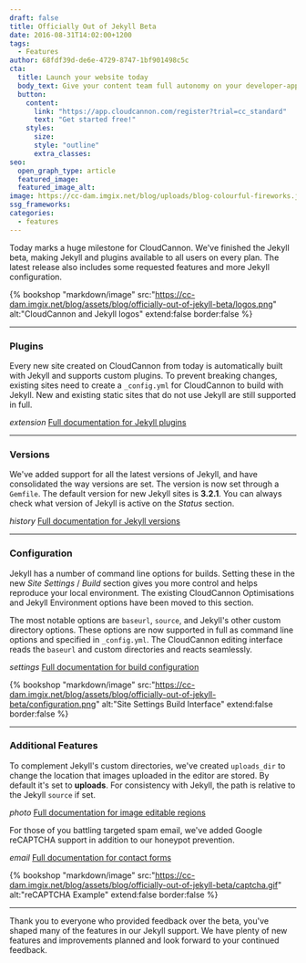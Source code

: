 ```yaml
---
draft: false
title: Officially Out of Jekyll Beta
date: 2016-08-31T14:02:00+1200
tags:
  - Features
author: 68fdf39d-de6e-4729-8747-1bf901498c5c
cta:
  title: Launch your website today
  body_text: Give your content team full autonomy on your developer-approved tech stack with CloudCannon.
  button:
    content: 
      link: "https://app.cloudcannon.com/register?trial=cc_standard"
      text: "Get started free!"
    styles:
      size:
      style: "outline"
      extra_classes:
seo:
  open_graph_type: article
  featured_image:
  featured_image_alt:
image: https://cc-dam.imgix.net/blog/uploads/blog-colourful-fireworks.jpg
ssg_frameworks:
categories:
  - features
---
```

Today marks a huge milestone for CloudCannon. We've finished the Jekyll beta, making Jekyll and plugins available to all users on every plan. The latest release also includes some requested features and more Jekyll configuration.

{% bookshop "markdown/image" src:"https://cc-dam.imgix.net/blog/assets/blog/officially-out-of-jekyll-beta/logos.png" alt:"CloudCannon and Jekyll logos" extend:false border:false %}

---

### Plugins

Every new site created on CloudCannon from today is automatically built with Jekyll and supports custom plugins. To prevent breaking changes, existing sites need to create a `_config.yml` for CloudCannon to build with Jekyll. New and existing static sites that do not use Jekyll are still supported in full.

*extension* [Full documentation for Jekyll plugins](https://docs.cloudcannon.com/building/plugins/)


---

### Versions

We've added support for all the latest versions of Jekyll, and have consolidated the way versions are set. The version is now set through a `Gemfile`. The default version for new Jekyll sites is **3\.2.1**. You can always check what version of Jekyll is active on the *Status* section.

*history* [Full documentation for Jekyll versions](https://docs.cloudcannon.com/building/versions/)


---

### Configuration

Jekyll has a number of command line options for builds. Setting these in the new *Site Settings* / *Build* section gives you more control and helps reproduce your local environment. The existing CloudCannon Optimisations and Jekyll Environment options have been moved to this section.

The most notable options are `baseurl`, `source`, and Jekyll's other custom directory options. These options are now supported in full as command line options and specified in `_config.yml`. The CloudCannon editing interface reads the `baseurl` and custom directories and reacts seamlessly.

*settings* [Full documentation for build configuration](/documentation/build/setup/configuration/)


{% bookshop "markdown/image" src:"https://cc-dam.imgix.net/blog/assets/blog/officially-out-of-jekyll-beta/configuration.png" alt:"Site Settings Build Interface" extend:false border:false %}

---

### Additional Features

To complement Jekyll's custom directories, we've created `uploads_dir` to change the location that images uploaded in the editor are stored. By default it's set to **uploads**. For consistency with Jekyll, the path is relative to the Jekyll `source` if set.

*photo* [Full documentation for image editable regions](https://docs.cloudcannon.com/editing/editable-regions/#image-elements)


For those of you battling targeted spam email, we've added Google reCAPTCHA support in addition to our honeypot prevention.

*email* [Full documentation for contact forms](https://docs.cloudcannon.com/hosting/contact-forms/)


{% bookshop "markdown/image" src:"https://cc-dam.imgix.net/blog/assets/blog/officially-out-of-jekyll-beta/captcha.gif" alt:"reCAPTCHA Example" extend:false border:false %}

---

Thank you to everyone who provided feedback over the beta, you've shaped many of the features in our Jekyll support. We have plenty of new features and improvements planned and look forward to your continued feedback.
